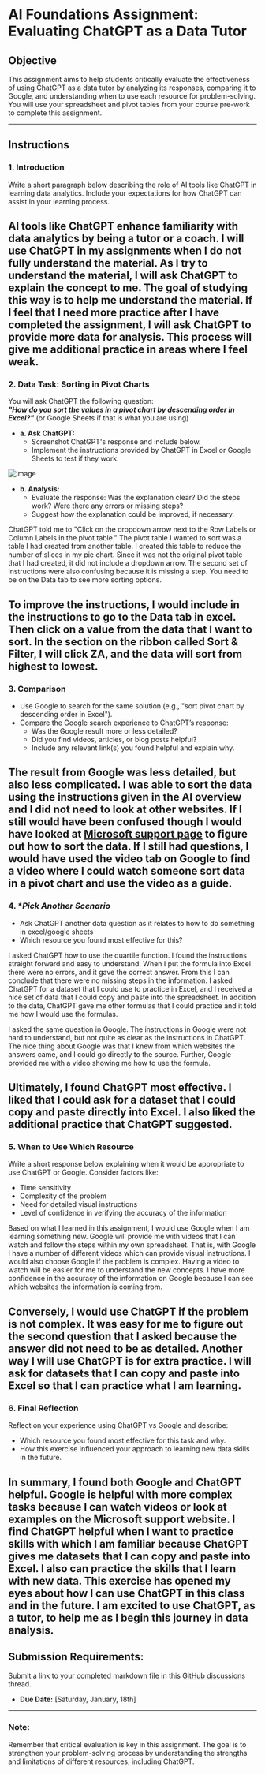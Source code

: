 # **AI Foundations Assignment: Evaluating ChatGPT as a Data Tutor**

## **Objective**  
This assignment aims to help students critically evaluate the effectiveness of using ChatGPT as a data tutor by analyzing its responses, comparing it to Google, and understanding when to use each resource for problem-solving. You will use your spreadsheet and pivot tables from your course pre-work to complete this assignment.  

---

## **Instructions**

### 1. **Introduction**  
Write a short paragraph below describing the role of AI tools like ChatGPT in learning data analytics. Include your expectations for how ChatGPT can assist in your learning process.

AI tools like ChatGPT enhance familiarity with data analytics by being a tutor or a coach. I will use ChatGPT in my assignments when I do not fully understand the material. As I try to understand the material, I will ask ChatGPT to explain the concept to me. The goal of studying this way is to help me understand the material. If I feel that I need more practice after I have completed the assignment, I will ask ChatGPT to provide more data for analysis. This process will give me additional practice in areas where I feel weak.
---

### 2. **Data Task: Sorting in Pivot Charts**  

You will ask ChatGPT the following question:  
**_"How do you sort the values in a pivot chart by descending order in Excel?"_** (or Google Sheets if that is what you are using) 

- **a. Ask ChatGPT:**  
  - Screenshot ChatGPT's response and include below. 
  - Implement the instructions provided by ChatGPT in Excel or Google Sheets to test if they work.
    
![image](https://github.com/user-attachments/assets/882c2be6-4773-44d7-9528-3fad5a58db40)

- **b. Analysis:**  
  - Evaluate the response: Was the explanation clear? Did the steps work? Were there any errors or missing steps?  
  - Suggest how the explanation could be improved, if necessary.

ChatGPT told me to "Click on the dropdown arrow next to the Row Labels or Column Labels in the pivot table." The pivot table I wanted to sort was a table I had created from another table. I created this table to reduce the number of slices in my pie chart. Since it was not the original pivot table that I had created, it did not include a dropdown arrow. The second set of instructions were also confusing because it is missing a step. You need to be on the Data tab to see more sorting options.

To improve the instructions, I would include in the instructions to go to the Data tab in excel. Then click on a value from the data that I want to sort. In the section on the ribbon called Sort & Filter, I will click ZA, and the data will sort from highest to lowest.
---

### 3. **Comparison**  
- Use Google to search for the same solution (e.g., "sort pivot chart by descending order in Excel").  
- Compare the Google search experience to ChatGPT’s response:  
  - Was the Google result more or less detailed?  
  - Did you find videos, articles, or blog posts helpful?  
  - Include any relevant link(s) you found helpful and explain why.

The result from Google was less detailed, but also less complicated. I was able to sort the data using the instructions given in the AI overview and I did not need to look at other websites. If I still would have been confused though I would have looked at [Microsoft support page](https://support.microsoft.com/en-us/office/sort-data-in-a-pivottable-3f5e5db4-7ddf-44ac-8b9b-70050aa22523#:~:text=In%20the%20PivotTable%2C%20click%20any,Set%20custom%20sort%20options) to figure out how to sort the data. If I still had questions, I would have used the video tab on Google to find a video where I could watch someone sort data in a pivot chart and use the video as a guide.
---

### 4. **Pick Another Scenario*  
- Ask ChatGPT another data question as it relates to how to do something in excel/google sheets 
- Which resource you found most effective for this?

I asked ChatGPT how to use the quartile function. I found the instructions straight forward and easy to understand. When I put the formula into Excel there were no errors, and it gave the correct answer. From this I can conclude that there were no missing steps in the information. I asked ChatGPT for a dataset that I could use to practice in Excel, and I received a nice set of data that I could copy and paste into the spreadsheet. In addition to the data, ChatGPT gave me other formulas that I could practice and it told me how I would use the formulas. 

I asked the same question in Google. The instructions in Google were not hard to understand, but not quite as clear as the instructions in ChatGPT. The nice thing about Google was that I knew from which websites the answers came, and I could go directly to the source. Further, Google provided me with a video showing me how to use the formula.

Ultimately, I found ChatGPT most effective. I liked that I could ask for a dataset that I could copy and paste directly into Excel. I also liked the additional practice that ChatGPT suggested.
---

### 5. **When to Use Which Resource**  
Write a short response below explaining when it would be appropriate to use ChatGPT or Google. Consider factors like:  
- Time sensitivity  
- Complexity of the problem  
- Need for detailed visual instructions  
- Level of confidence in verifying the accuracy of the information  

Based on what I learned in this assignment, I would use Google when I am learning something new. Google will provide me with videos that I can watch and follow the steps within my own spreadsheet. That is, with Google I have a number of different videos which can provide visual instructions. I would also choose Google if the problem is complex. Having a video to watch will be easier for me to understand the new concepts. I have more confidence in the accuracy of the information on Google because I can see which websites the information is coming from. 

Conversely, I would use ChatGPT if the problem is not complex. It was easy for me to figure out the second question that I asked because the answer did not need to be as detailed. Another way I will use ChatGPT is for extra practice. I will ask for datasets that I can copy and paste into Excel so that I can practice what I am learning.
---

### 6. **Final Reflection**  
Reflect on your experience using ChatGPT vs Google and describe:  
- Which resource you found most effective for this task and why.  
- How this exercise influenced your approach to learning new data skills in the future.  

In summary, I found both Google and ChatGPT helpful. Google is helpful with more complex tasks because I can watch videos or look at examples on the Microsoft support website. I find ChatGPT helpful when I want to practice skills with which I am familiar because ChatGPT gives me datasets that I can copy and paste into Excel. I also can practice the skills that I learn with new data.
This exercise has opened my eyes about how I can use ChatGPT in this class and in the future. I am excited to use ChatGPT, as a tutor, to help me as I begin this journey in data analysis.
---

## **Submission Requirements:**  
Submit a link to your completed markdown file in this [GitHub discussions](https://github.com/Tech-Moms/data-analytics-winter-2025/discussions/4) thread.  
- **Due Date:** [Saturday, January, 18th]  

---

### **Note:**  
Remember that critical evaluation is key in this assignment. The goal is to strengthen your problem-solving process by understanding the strengths and limitations of different resources, including ChatGPT.
